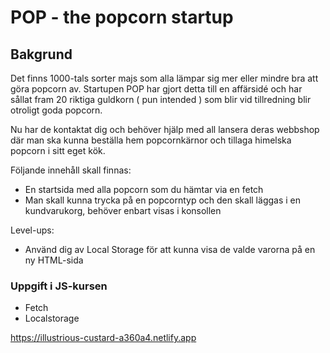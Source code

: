 # POP - the popcorn startup

## Bakgrund
Det finns 1000-tals sorter majs som alla lämpar sig mer eller mindre bra att göra popcorn av. Startupen POP har gjort detta till en affärsidé och har sållat fram 20 riktiga guldkorn ( pun intended ) som blir vid tillredning blir otroligt goda popcorn.

Nu har de kontaktat dig och behöver hjälp med all lansera deras webbshop där man ska kunna beställa hem popcornkärnor och tillaga himelska popcorn i sitt eget kök.

Följande innehåll skall finnas:

- En startsida med alla popcorn som du hämtar via en fetch
- Man skall kunna trycka på en popcorntyp och den skall läggas i en kundvarukorg, behöver enbart visas i konsollen

Level-ups:
- Använd dig av Local Storage för att kunna visa de valde varorna på en ny HTML-sida

### Uppgift i JS-kursen
- Fetch
- Localstorage

https://illustrious-custard-a360a4.netlify.app
